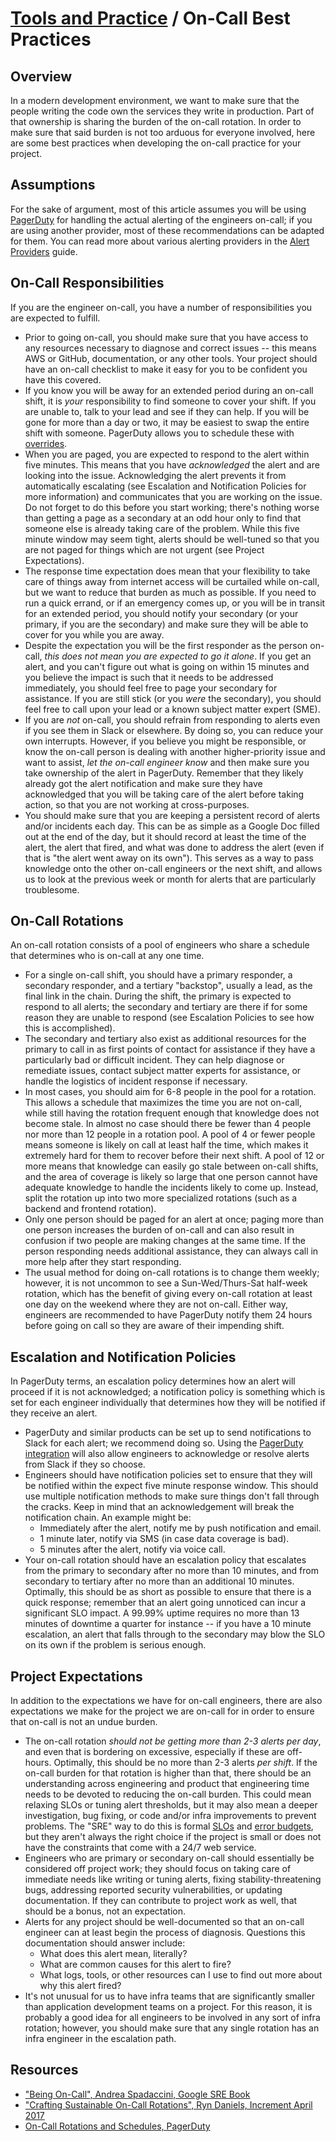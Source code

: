 # [Tools and Practice](../README.md) / On-Call Best Practices

## Overview

In a modern development environment, we want to make sure that the people
writing the code own the services they write in production. Part of that
ownership is sharing the burden of the on-call rotation. In order to make
sure that said burden is not too arduous for everyone involved, here are
some best practices when developing the on-call practice for your project.

## Assumptions

For the sake of argument, most of this article assumes you will be using
[PagerDuty](https://www.pagerduty.com) for handling the actual alerting
of the engineers on-call; if you are using another provider, most of these
recommendations can be adapted for them. You can read more about various
alerting providers in the [Alert Providers](../../infra/alerting/alert-providers.md)
guide.

## On-Call Responsibilities

If you are the engineer on-call, you have a number of responsibilities
you are expected to fulfill.

* Prior to going on-call, you should make sure that you have access to
  any resources necessary to diagnose and correct issues -- this means
  AWS or GitHub, documentation, or any other tools. Your project should
  have an on-call checklist to make it easy for you to be confident you
  have this covered.
* If you know you will be away for an extended period during an on-call
  shift, it is *your* responsibility to find someone to cover your shift.
  If you are unable to, talk to your lead and see if they can help.  If
  you will be gone for more than a day or two, it may be easiest to swap
  the entire shift with someone. PagerDuty allows you to schedule these
  with [overrides](https://community.pagerduty.com/t/creating-a-schedule-override/850).
* When you are paged, you are expected to respond to the alert within
  five minutes. This means that you have *acknowledged* the alert and are
  looking into the issue. Acknowledging the alert prevents it from
  automatically escalating (see Escalation and Notification Policies for
  more information) and communicates that you are working on the issue.
  Do not forget to do this before you start working; there's nothing
  worse than getting a page as a secondary at an odd hour only to find
  that someone else is already taking care of the problem. While this five
  minute window may seem tight, alerts should be well-tuned so that you
  are not paged for things which are not urgent (see Project Expectations).
* The response time expectation does mean that your flexibility to take
  care of things away from internet access will be curtailed while on-call,
  but we want to reduce that burden as much as possible. If you need to
  run a quick errand, or if an emergency comes up, or you will be in
  transit for an extended period, you should notify your secondary (or
  your primary, if you are the secondary) and make sure they will be able
  to cover for you while you are away.
* Despite the expectation you will be the first responder as the person
  on-call, *this does not mean you are expected to go it alone*. If you
  get an alert, and you can't figure out what is going on within 15
  minutes and you believe the impact is such that it needs to be addressed
  immediately, you should feel free to page your secondary for assistance.
  If you are still stick (or you *were* the secondary), you should feel
  free to call upon your lead or a known subject matter expert (SME).
* If you are *not* on-call, you should refrain from responding to alerts
  even if you see them in Slack or elsewhere. By doing so, you can reduce
  your own interrupts. However, if you believe you might be responsible,
  or know the on-call person is dealing with another higher-priority issue
  and want to assist, *let the on-call engineer know* and then make sure
  you take ownership of the alert in PagerDuty. Remember that they likely
  already got the alert notification and make sure they have acknowledged
  that you will be taking care of the alert before taking action, so that
  you are not working at cross-purposes.
* You should make sure that you are keeping a persistent record of alerts
  and/or incidents each day. This can be as simple as a Google Doc filled
  out at the end of the day, but it should record at least the time of the
  alert, the alert that fired, and what was done to address the alert (even
  if that is "the alert went away on its own"). This serves as a way to
  pass knowledge onto the other on-call engineers or the next shift, and
  allows us to look at the previous week or month for alerts that are
  particularly troublesome.

## On-Call Rotations

An on-call rotation consists of a pool of engineers who share a schedule
that determines who is on-call at any one time.

* For a single on-call shift, you should have a primary responder, a
  secondary responder, and a tertiary "backstop", usually a lead, as the
  final link in the chain. During the shift, the primary is expected to
  respond to all alerts; the secondary and tertiary are there if for some
  reason they are unable to respond (see Escalation Policies to see how
  this is accomplished).
* The secondary and tertiary also exist as additional resources for the
  primary to call in as first points of contact for assistance if they
  have a particularly bad or difficult incident. They can help diagnose
  or remediate issues, contact subject matter experts for assistance, or
  handle the logistics of incident response if necessary.
* In most cases, you should aim for 6-8 people in the pool for a rotation.
  This allows a schedule that maximizes the time you are not on-call,
  while still having the rotation frequent enough that knowledge does not
  become stale. In almost no case should there be fewer than 4 people nor
  more than 12 people in a rotation pool. A pool of 4 or fewer people
  means someone is likely on call at least half the time, which makes it
  extremely hard for them to recover before their next shift. A pool of
  12 or more means that knowledge can easily go stale between on-call
  shifts, and the area of coverage is likely so large that one person
  cannot have adequate knowledge to handle the incidents likely to come
  up. Instead, split the rotation up into two more specialized rotations
  (such as a backend and frontend rotation).
* Only one person should be paged for an alert at once; paging more than
  one person increases the burden of on-call and can also result in
  confusion if two people are making changes at the same time. If the
  person responding needs additional assistance, they can always call in
  more help after they start responding.
* The usual method for doing on-call rotations is to change them weekly;
  however, it is not uncommon to see a Sun-Wed/Thurs-Sat half-week
  rotation, which has the benefit of giving every on-call rotation at
  least one day on the weekend where they are not on-call. Either way,
  engineers are recommended to have PagerDuty notify them 24 hours before
  going on call so they are aware of their impending shift.

## Escalation and Notification Policies

In PagerDuty terms, an escalation policy determines how an alert will
proceed if it is not acknowledged; a notification policy is something
which is set for each engineer individually that determines how they will
be notified if they receive an alert.

* PagerDuty and similar products can be set up to send notifications to
  Slack for each alert; we recommend doing so. Using the [PagerDuty
  integration](https://www.pagerduty.com/docs/guides/slack-integration-guide/)
  will also allow engineers to acknowledge or resolve alerts from Slack
  if they so choose.
* Engineers should have notification policies set to ensure that they
  will be notified within the expect five minute response window. This
  should use multiple notification methods to make sure things don't fall
  through the cracks. Keep in mind that an acknowledgement will break the
  notification chain. An example might be:
  * Immediately after the alert, notify me by push notification and email.
  * 1 minute later, notify via SMS (in case data coverage is bad).
  * 5 minutes after the alert, notify via voice call.
* Your on-call rotation should have an escalation policy that escalates
  from the primary to secondary after no more than 10 minutes, and from
  secondary to tertiary after no more than an additional 10 minutes.
  Optimally, this should be as short as possible to ensure that there is
  a quick response; remember that an alert going unnoticed can incur a
  significant SLO impact. A 99.99% uptime requires no more than 13
  minutes of downtime a quarter for instance -- if you have a 10 minute
  escalation, an alert that falls through to the secondary may blow the
  SLO on its own if the problem is serious enough.

## Project Expectations

In addition to the expectations we have for on-call engineers, there are
also expectations we make for the project we are on-call for in order to
ensure that on-call is not an undue burden.

* The on-call rotation *should not be getting more than 2-3 alerts per
  day*, and even that is bordering on excessive, especially if these are
  off-hours. Optimally, this should be no more than 2-3 alerts *per shift*.
  If the on-call burden for that rotation is higher than that, there
  should be an understanding across engineering and product that engineering
  time needs to be devoted to reducing the on-call burden. This could mean
  relaxing SLOs or tuning alert thresholds, but it may also mean a deeper
  investigation, bug fixing, or code and/or infra improvements to prevent
  problems. The "SRE" way to do this is formal [SLOs](https://www.youtube.com/watch?v=tEylFyxbDLE)
  and [error budgets](https://www.youtube.com/watch?v=y2ILKr8kCJU), but
  they aren't always the right choice if the project is small or does
  not have the constraints that come with a 24/7 web service.
* Engineers who are primary or secondary on-call should essentially be
  considered off project work; they should focus on taking care of
  immediate needs like writing or tuning alerts, fixing stability-threatening
  bugs, addressing reported security vulnerabilities, or updating
  documentation. If they can contribute to project work as well, that
  should be a bonus, not an expectation.
* Alerts for any project should be well-documented so that an on-call
  engineer can at least begin the process of diagnosis. Questions this
  documentation should answer include:
  * What does this alert mean, literally?
  * What are common causes for this alert to fire?
  * What logs, tools, or other resources can I use to find out more about
    why this alert fired?
* It's not unusual for us to have infra teams that are significantly
  smaller than application development teams on a project. For this
  reason, it is probably a good idea for all engineers to be involved
  in any sort of infra rotation; however, you should make sure that any
  single rotation has an infra engineer in the escalation path.

## Resources

* ["Being On-Call", Andrea Spadaccini, Google SRE Book](https://landing.google.com/sre/sre-book/chapters/being-on-call/)
* ["Crafting Sustainable On-Call Rotations", Ryn Daniels, Increment April 2017](https://increment.com/on-call/crafting-sustainable-on-call-rotations/)
* [On-Call Rotations and Schedules, PagerDuty](https://www.pagerduty.com/resources/learn/call-rotations-schedules/)

